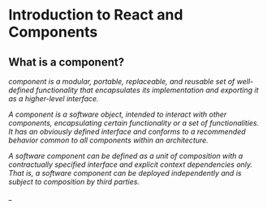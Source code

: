 # Introduction to React and Components

## What is a component?

 _component is a modular, portable, replaceable, and reusable set of well-defined functionality that encapsulates its implementation and exporting it as a higher-level interface._

_A component is a software object, intended to interact with other components, encapsulating certain functionality or a set of functionalities. It has an obviously defined interface and conforms to a recommended behavior common to all components within an architecture._

_A software component can be defined as a unit of composition with a contractually specified interface and explicit context dependencies only. That is, a software component can be deployed independently and is subject to composition by third parties._

_
